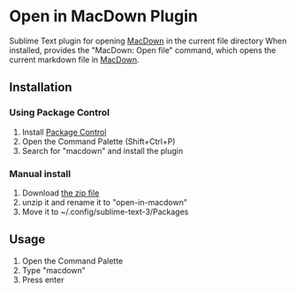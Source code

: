 # Open in MacDown Plugin
Sublime Text plugin for opening [MacDown](http://macdown.uranusjr.com/) in the current file directory
When installed, provides the "MacDown: Open file" command, which opens the current markdown file in [MacDown](http://macdown.uranusjr.com/).

## Installation

### Using Package Control

1. Install [Package Control](https://sublime.wbond.net/)
2. Open the Command Palette (Shift+Ctrl+P)
3. Search for "macdown" and install the plugin

### Manual install
1. Download [the zip file](https://github.com/kernelp4nic/sublime-open-in-macdown/zipball/master)
2. unzip it and rename it to "open-in-macdown"
3. Move it to ~/.config/sublime-text-3/Packages

## Usage

1. Open the Command Palette
2. Type "macdown"
3. Press enter
